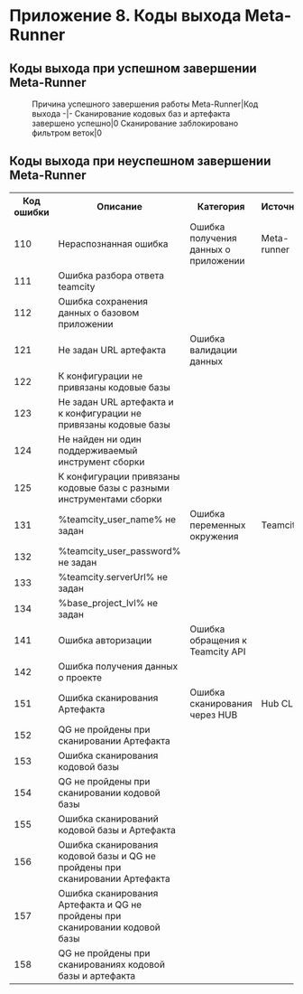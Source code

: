 # Приложение 8. Коды выхода Meta-Runner

## Коды выхода при успешном завершении Meta-Runner

<figure markdown>
Причина успешного завершения работы Meta-Runner|Код выхода
-|-
Сканирование кодовых баз и артефакта завершено успешно|0
Сканирование заблокировано фильтром веток|0
</figure>

## Коды выхода при неуспешном завершении Meta-Runner
<table>
    <colgroup>
      <col>
      <col>
      <col>
      <col>
    </colgroup>
    <tbody>
      <tr>
        <th>Код ошибки</th>
        <th>Описание</th>
        <th>Категория</th>
        <th>Источник</th>
      </tr>
      <tr>
        <td>110</td>
        <td>Нераспознанная ошибка</td>
        <td>Ошибка получения данных о приложении</td>
        <td>Meta-runner</td>
      </tr>
      <tr>
        <td>111</td>
        <td>Ошибка разбора ответа teamcity</td>
      </tr>
      <tr>
        <td>112</td>
        <td>Ошибка сохранения данных о базовом приложении</td>
      </tr>
      <tr>
        <td>121</td>
        <td>Не задан URL артефакта</td>
        <td>Ошибка валидации данных</td>
      </tr>
      <tr>
        <td>122</td>
        <td>К конфигурации не привязаны кодовые базы</td>
      </tr>
      <tr>
        <td>123</td>
        <td>Не задан URL артефакта и к конфигурации не привязаны кодовые базы</td>
      </tr>
      <tr>
        <td>124</td>
        <td>Не найден ни один поддерживаемый инструмент сборки</td>
      </tr>
      <tr>
        <td>125</td>
        <td>К конфигурации привязаны кодовые базы с разными инструментами сборки</td>
      </tr>
      <tr>
        <td>131</td>
        <td>%teamcity_user_name% не задан</td>
        <td>Ошибка переменных окружения</td>
        <td>Teamcity</td>
      </tr>
      <tr>
        <td>132</td>
        <td>%teamcity_user_password% не задан</td>
      </tr>
      <tr>
        <td>133</td>
        <td>%teamcity.serverUrl% не задан</td>
      </tr>
      <tr>
        <td>134</td>
        <td>%base_project_lvl% не задан</td>
      </tr>
      <tr>
        <td>141</td>
        <td>Ошибка авторизации</td>
        <td>Ошибка обращения к Teamcity API</td>
      </tr>
      <tr>
        <td>142</td>
        <td>Ошибка получения данных о проекте</td>
      </tr>
      <tr>
        <td>151</td>
        <td>Ошибка сканирования Артефакта</td>
        <td>Ошибка сканирования через HUB</td>
        <td>Hub CLI</td>
      </tr>
      <tr>
        <td>152</td>
        <td>QG не пройдены при сканировании Артефакта</td>
      </tr>
      <tr>
        <td>153</td>
        <td>Ошибка сканирования кодовой базы</td>
      </tr>
      <tr>
        <td>154</td>
        <td>QG не пройдены при сканировании кодовой базы</td>
      </tr>
      <tr>
        <td>155</td>
        <td>Ошибка сканирований кодовой базы и Артефакта</td>
      </tr>
      <tr>
        <td>156</td>
        <td>Ошибка сканирования кодовой базы и QG не пройдены при сканировании Артефакта</td>
      </tr>
      <tr>
        <td>157</td>
        <td>Ошибка сканирования Артефакта и QG не пройдены при сканировании кодовой базы</td>
      </tr>
      <tr>
        <td>158</td>
        <td>QG не пройдены при сканированиях кодовой базы и артефакта</td>
      </tr>
    </tbody>
  </table>